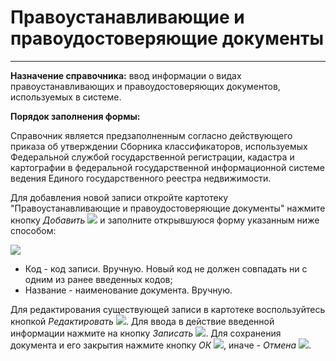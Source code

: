 ﻿#  Правоустанавливающие и правоудостоверяющие документы
______

**Назначение справочника:** ввод информации о видах правоустанавливающих и правоудостоверяющих документов, используемых в системе.

**Порядок заполнения формы:**

Справочник является предзаполненным согласно действующего приказа об утверждении Сборника классификаторов,
используемых Федеральной службой государственной регистрации, кадастра и картографии в федеральной государственной информационной системе
ведения Единого государственного реестра недвижимости.

Для добавления новой записи откройте картотеку "Правоустанавливающие и правоудостоверяющие документы" нажмите кнопку *Добавить* ![](topic:Com.AddFiles.Buttons.Btn_Add.png) и заполните открывшуюся форму указанным ниже способом:

![](topic:.AddFiles.Screenshot_20049.jpg)

* Код - код записи. Вручную. Новый код не должен совпадать ни с одним из ранее введенных кодов;
* Название - наименование документа. Вручную.

Для редактирования существующей записи в картотеке воспользуйтесь кнопкой *Редактировать* ![](topic:Com.AddFiles.Buttons.Btn_Edit.png).
Для ввода в действие введенной информации нажмите на кнопку *Записать* ![](topic:Com.AddFiles.Buttons.Btn_OK.png).
Для сохранения документа и его закрытия нажмите кнопку *ОК* ![](topic:Com.AddFiles.Buttons.Btn_Ok_grey.png), иначе - *Отмена* ![](topic:Com.AddFiles.Buttons.Btn_CloseCancel.png).



